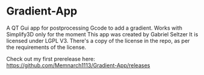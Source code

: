 # Gradient-App
A QT Gui app for postprocessing Gcode to add a gradient. Works with Simplify3D only for the moment
This app was created by Gabriel Seltzer
It is licensed under LGPL V3. There's a copy of the license in the repo, as per the requirements of the license.

Check out my first prerelease here: https://github.com/Memnarch1113/Gradient-App/releases
